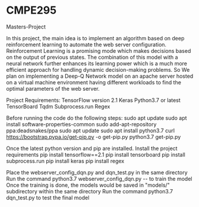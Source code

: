 # CMPE295
Masters-Project
  
In this project, the main idea is to implement an algorithm based on deep reinforcement learning to automate the web server configuration. Reinforcement Learning is a promising mode which makes decisions based on the output of previous states. The combination of this model with a neural network further enhances its learning power which is a much more efficient approach for handling dynamic decision-making problems. So We plan on implementing a Deep-Q Network model on an apache server hosted on a virtual machine environment having different workloads to find the optimal parameters of the web server.


Project Requirements:
  TensorFlow version 2.1
  Keras
  Python3.7 or latest
  TensorBoard
  Tqdm
  Subprocess.run
  Regex

Before running the code do the following steps:
  sudo apt update
  sudo apt install software-properties-common
  sudo add-apt-repository ppa:deadsnakes/ppa
  sudo apt update
  sudo apt install python3.7
  curl https://bootstrap.pypa.io/get-pip.py -o get-pip.py
  python3.7 get-pip.py
  
Once the latest python version and pip are installed. Install the project requirements
  pip install tensorflow==2.1
  pip install tensorboard
  pip install subprocess.run
  pip install keras
  pip install regex
  
 Place the webserver_config_dqn.py and dqn_test.py in the same directory
 Run the command python3.7 webserver_config_dqn.py -- to train the model
 Once the training is done, the models would be saved in "models/" subdirectory within the same directory
 Run the command python3.7 dqn_test.py to test the final model
